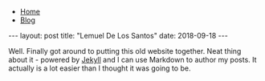 <head>
<title>Lemuel De Los Santos</title>
    <meta name="viewport" content="width=device-width, initial-scale=1, maximum-scale=12.0, minimum-scale=.25, user-scalable=yes"/>
    <link rel="icon" href="https://t5.rbxcdn.com/a40183d08aeb6889e14827b404a5c5a4">
    <link rel="stylesheet" type="text/css" href="/css/main.css">
    <script src="/script.js"></script>
    <script src="https://potatoking03.github.io/0.9.1.min.js"></script> <!-- << My custom external JS cross-platform << -->
</head>
<ul id="menu">
	<li><a class="active" href="#">Home</a></li>
	<li><a href="/blog">Blog</a></li>
</ul>
---
layout: post
title: "Lemuel De Los Santos"
date: 2018-09-18
---

Well. Finally got around to putting this old website together. Neat thing about it - powered by [Jekyll](http://jekyllrb.com) and I can use Markdown to author my posts. It actually is a lot easier than I thought it was going to be.
